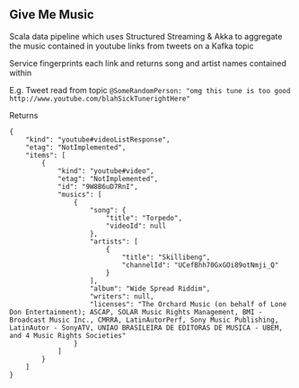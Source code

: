 ## Give Me Music

Scala data pipeline which uses Structured Streaming & Akka to aggregate the music contained in youtube links from tweets on a Kafka topic

Service fingerprints each link and returns song and artist names contained within

E.g. Tweet read from topic `@SomeRandomPerson: "omg this tune is too good http://www.youtube.com/blahSickTunerightHere"`

Returns

```
{
    "kind": "youtube#videoListResponse",
    "etag": "NotImplemented",
    "items": [
        {
            "kind": "youtube#video",
            "etag": "NotImplemented",
            "id": "9W8B6uD7RnI",
            "musics": [
                {
                    "song": {
                        "title": "Torpedo",
                        "videoId": null
                    },
                    "artists": [
                        {
                            "title": "Skillibeng",
                            "channelId": "UCefBhh70GxGOi89otNmji_Q"
                        }
                    ],
                    "album": "Wide Spread Riddim",
                    "writers": null,
                    "licenses": "The Orchard Music (on behalf of Lone Don Entertainment); ASCAP, SOLAR Music Rights Management, BMI - Broadcast Music Inc., CMRRA, LatinAutorPerf, Sony Music Publishing, LatinAutor - SonyATV, UNIAO BRASILEIRA DE EDITORAS DE MUSICA - UBEM, and 4 Music Rights Societies"
                }
            ]
        }
    ]
}
```

